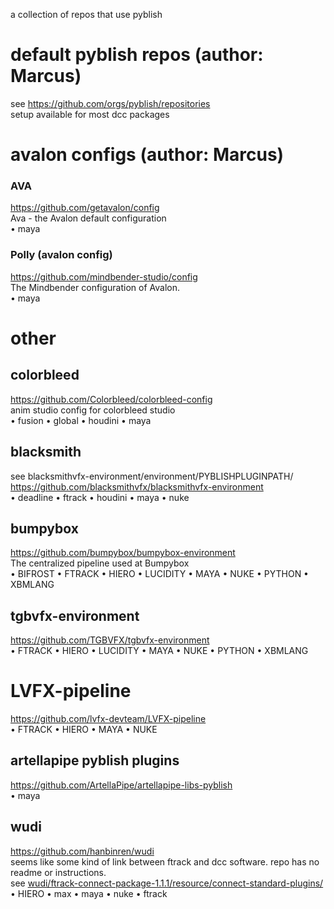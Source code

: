 a collection of repos that use pyblish


# default pyblish repos (author: Marcus)


see https://github.com/orgs/pyblish/repositories  <br/>
setup available for most dcc packages


# avalon configs (author: Marcus)


### AVA 
https://github.com/getavalon/config <br/>
Ava - the Avalon default configuration <br/>
• maya


### Polly (avalon config)
https://github.com/mindbender-studio/config <br/>
The Mindbender configuration of Avalon. <br/>
• maya


# other


## colorbleed
https://github.com/Colorbleed/colorbleed-config <br/>
anim studio config for colorbleed studio <br/>
• fusion • global • houdini • maya


## blacksmith
see blacksmithvfx-environment/environment/PYBLISHPLUGINPATH/ <br/>
https://github.com/blacksmithvfx/blacksmithvfx-environment <br/>
• deadline • ftrack • houdini • maya • nuke


## bumpybox
https://github.com/bumpybox/bumpybox-environment <br/>
The centralized pipeline used at Bumpybox <br/>
• BIFROST • FTRACK • HIERO • LUCIDITY • MAYA • NUKE • PYTHON • XBMLANG


## tgbvfx-environment
https://github.com/TGBVFX/tgbvfx-environment <br/>
• FTRACK • HIERO • LUCIDITY • MAYA • NUKE • PYTHON • XBMLANG


# LVFX-pipeline
https://github.com/lvfx-devteam/LVFX-pipeline <br/>
• FTRACK • HIERO • MAYA • NUKE


## artellapipe pyblish plugins
https://github.com/ArtellaPipe/artellapipe-libs-pyblish <br/>
• maya


## wudi
https://github.com/hanbinren/wudi <br/>
seems like some kind of link between ftrack and dcc software. repo has no readme or instructions. <br/>
see [wudi/ftrack-connect-package-1.1.1/resource/connect-standard-plugins/](https://github.com/hanbinren/wudi/tree/359f3774e3de0003c8844e9f13d7fcba7e08a979/ftrack-connect-package-1.1.1/resource/connect-standard-plugins) <br/>
• HIERO • max • maya • nuke • ftrack
